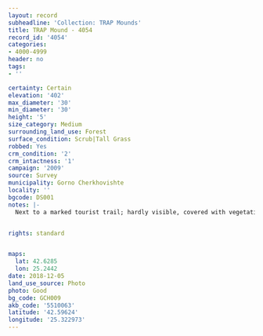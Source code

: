 ```yaml
---
layout: record
subheadline: 'Collection: TRAP Mounds'
title: TRAP Mound - 4054
record_id: '4054'
categories:
- 4000-4999
header: no
tags:
- ''

certainty: Certain
elevation: '402'
max_diameter: '30'
min_diameter: '30'
height: '5'
size_category: Medium
surrounding_land_use: Forest
surface_condition: Scrub|Tall Grass
robbed: Yes
crm_condition: '2'
crm_intactness: '1'
campaign: '2009'
source: Survey
municipality: Gorno Cherkhovishte
locality: ''
bgcode: DS001
notes: |-
  Next to a marked tourist trail; hardly visible, covered with vegetation, robbers' trench going to the bedrock.


rights: standard


maps:
  lat: 42.6285
  lon: 25.2442
date: 2018-12-05
land_use_source: Photo
photo: Good
bg_code: GCH009
akb_code: '5510063'
latitude: '42.59624'
longitude: '25.322973'
---
```

